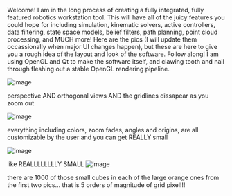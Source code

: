 Welcome! I am in the long process of creating a fully integrated, fully featured robotics workstation tool. This will have all of the juicy features you could
hope for including simulation, kinematic solvers, active controllers, data filtering, state space models, belief filters, path planning, point cloud processing, 
and MUCH more! Here are the pics (I will update them occassionally when major UI changes happen), but these are here to give you a rough idea of the layout and
look of the software. Follow along! I am using OpenGL and Qt to make the software itself, and clawing tooth and nail through fleshing out a stable OpenGL
rendering pipeline. 

![image](https://github.com/user-attachments/assets/7ea24abb-f5b0-4d71-89fd-f1e27816c169)

perspective AND orthogonal views
AND the gridlines dissapear as you zoom out

![image](https://github.com/user-attachments/assets/c8bba9e8-1c09-4628-8028-146eaa4f91a7)

everything including colors, zoom fades, angles and origins, are all customizable by the user
and you can get REALLY small

![image](https://github.com/user-attachments/assets/7d0c9f07-6c00-44fa-9734-5d7add772410)

like
REALLLLLLLLY SMALL
![image](https://github.com/user-attachments/assets/ba27c1e9-05eb-4f00-838e-44b4d958f79f)

there are 1000 of those small cubes in each of the large orange ones from the first two pics... that is 5 orders of magnitude of grid pixel!!!
